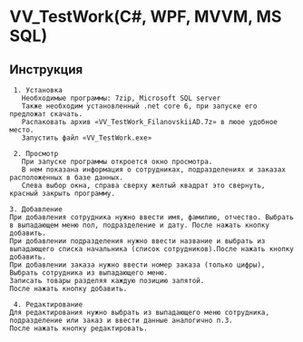 # VV_TestWork(C#, WPF, MVVM, MS SQL)

## Инструкция
     1. Установка
       Необходимые программы: 7zip, Microsoft SQL server
       Также необходим установленный .net core 6, при запуске его предложат скачать.
       Распаковать архив «VV_TestWork_FilanovskiiAD.7z» в люое удобное место.
       Запустить файл «VV_TestWork.exe»
       
     2. Просмотр
       При запуске программы откроется окно просмотра.
       В нем показана информация о сотрудниках, подразделениях и заказах расположенных в базе данных.
       Слева выбор окна, справа сверху желтый квадрат это свернуть, красный закрыть программу.
       
    3. Добавление
    При добавления сотрудника нужно ввести имя, фамилию, отчество. Выбрать в выпадающем меню пол, подразделение и дату. После нажать кнопку добавить.
    При добавлении подразделения нужно ввести название и выбрать из выпадающего списка начальника (список сотрудников).После нажать кнопку добавить.
    При добавлении заказа нужно ввести номер заказа (только цифры), Выбрать сотрудника из выпадающего меню.
    Записать товары разделяя каждую позицию запятой.
    После нажать кнопку добавить.
    
     4. Редактирование
    Для редактирования нужно выбрать из выпадающего меню сотрудника, подразделение или заказ и ввести данные аналогично п.3.
    После нажать кнопку редактировать.
